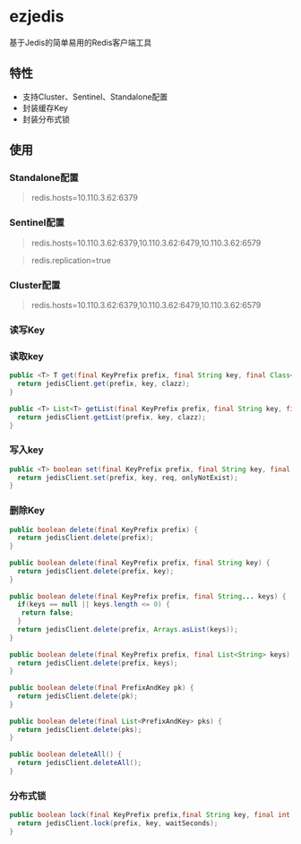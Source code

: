 # ezjedis
基于Jedis的简单易用的Redis客户端工具

## 特性
* 支持Cluster、Sentinel、Standalone配置
* 封装缓存Key
* 封装分布式锁

## 使用

### Standalone配置
> redis.hosts=10.110.3.62:6379

### Sentinel配置
>redis.hosts=10.110.3.62:6379,10.110.3.62:6479,10.110.3.62:6579

>redis.replication=true

### Cluster配置
>redis.hosts=10.110.3.62:6379,10.110.3.62:6479,10.110.3.62:6579

### 读写Key

### 读取key

```java
public <T> T get(final KeyPrefix prefix, final String key, final Class<T> clazz) {
  return jedisClient.get(prefix, key, clazz);
}
	
public <T> List<T> getList(final KeyPrefix prefix, final String key, final Class<T> clazz) {
  return jedisClient.getList(prefix, key, clazz);
}
```
### 写入key

```java
public <T> boolean set(final KeyPrefix prefix, final String key, final T req, final boolean onlyNotExist) {
  return jedisClient.set(prefix, key, req, onlyNotExist);
}
```

### 删除Key
```java
public boolean delete(final KeyPrefix prefix) {
  return jedisClient.delete(prefix);
}
	
public boolean delete(final KeyPrefix prefix, final String key) {
  return jedisClient.delete(prefix, key);
}
	
public boolean delete(final KeyPrefix prefix, final String... keys) {
  if(keys == null || keys.length <= 0) {
   return false;
  }
  return jedisClient.delete(prefix, Arrays.asList(keys));
}
	
public boolean delete(final KeyPrefix prefix, final List<String> keys) {
  return jedisClient.delete(prefix, keys);
}
	
public boolean delete(final PrefixAndKey pk) {
  return jedisClient.delete(pk);
}
	
public boolean delete(final List<PrefixAndKey> pks) {
  return jedisClient.delete(pks);
}
	
public boolean deleteAll() {
  return jedisClient.deleteAll();
}
```

### 分布式锁
```java
public boolean lock(final KeyPrefix prefix,final String key, final int waitSeconds) {
  return jedisClient.lock(prefix, key, waitSeconds);
}
```
